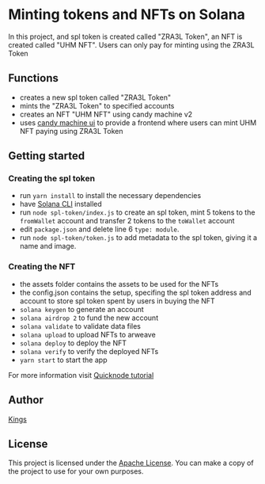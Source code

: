# Minting tokens and NFTs on Solana

In this project, and spl token is created called "ZRA3L Token", an NFT is created called "UHM NFT". Users can only pay for minting using the ZRA3L Token

## Functions

- creates a new spl token called "ZRA3L Token"
- mints the "ZRA3L Token" to specified accounts
- creates an NFT "UHM NFT" using candy machine v2
- uses [candy machine ui](https://github.com/metaplex-foundation/candy-machine-ui) to provide a frontend where users can mint UHM NFT paying using ZRA3L Token

## Getting started

### Creating the spl token

- run `yarn install` to install the necessary dependencies
- have [Solana CLI](https://docs.solana.com/cli/install-solana-cli-tools) installed
- run `node spl-token/index.js` to create an spl token, mint 5 tokens to the `fromWallet` account and transfer 2 tokens to the `toWallet` account
- edit `package.json` and delete line 6 `type: module`.
- run `node spl-token/token.js` to add metadata to the spl token, giving it a name and image.

### Creating the NFT

- the assets folder contains the assets to be used for the NFTs
- the config.json contains the setup, specifing the spl token address and account to store spl token spent by users in buying the NFT
- `solana keygen` to generate an account
- `solana airdrop 2` to fund the new account
- `solana validate` to validate data files
- `solana upload` to upload NFTs to arweave
- `solana deploy` to deploy the NFT
- `solana verify` to verify the deployed NFTs
- `yarn start` to start the app

For more information visit [Quicknode tutorial](https://www.quicknode.com/guides/solana-development/nfts/how-to-deploy-an-nft-collection-on-solana-using-sugar-candy-machine)

## Author

[Kings](https://github.com/mastkings)

## License

This project is licensed under the [Apache License](LICENSE).
You can make a copy of the project to use for your own purposes.
